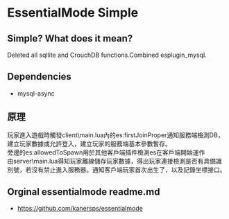 # EssentialMode Simple

## Simple? What does it mean?
Deleted all sqllite and CrouchDB functions.Combined esplugin_mysql. 

## Dependencies
- mysql-async  

## 原理
玩家進入遊戲時觸發client\main.lua內的es:firstJoinProper通知服務端檢測DB，建立玩家數據或允許登入，建立玩家的服務端基本參數暫存。  
旁邊的es:allowedToSpawn用於其他客戶端插件檢測es在客戶端開始運作   
由server\main.lua得知玩家離線儲存玩家數據，得出玩家連接檢測是否有具備識別號，若沒有禁止進入服務器。通知客戶端玩家首次出生了，以及記錄坐標接口。  

## Orginal essentialmode readme.md

- https://github.com/kanersps/essentialmode